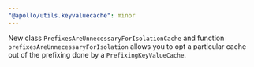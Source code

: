 ```yaml
---
"@apollo/utils.keyvaluecache": minor
---
```


New class `PrefixesAreUnnecessaryForIsolationCache` and function `prefixesAreUnnecessaryForIsolation` allows you to opt a particular cache out of the prefixing done by a `PrefixingKeyValueCache`.
